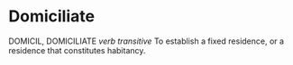 # Domiciliate

DOMICIL, DOMICILIATE _verb transitive_ To establish a fixed residence, or a residence that constitutes habitancy.